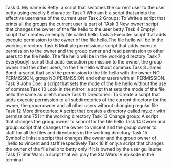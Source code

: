 Task 0. My name is Betty:  a script that switches the current user to the user betty using exactly 8 character
Task 1 Who am I:  a script that prints the effective username of the current user
Task 2 Groups: To Write a script that prints all the groups the current user is part of
TAsk 3 New owner: script that changes the owner of the file hello to the user betty
Task 4 Empty!: script that creates an empty file called hello
Task 5 Execute: script that adds execute permission to the owner of the file hello.The file hello will be in the working directory
Task 6 Multiple permissions: script that adds execute permission to the owner and the group owner and read permission to other users to the file hello. The file hello will be in the working directory
Task 7 Everybody!: script that adds execution permission to the owner, the group owner and the other users, to the file hello without commas
Task 8 James Bond: a script that sets the permission to the file hello with the owner NO PERMISSION, group NO PERMISSION and other users wirh all PERMISSION.
Task 9 John Doe: a script that sets the mode of the file hello without the use of commas
Task 10 Look in the mirror: a script that sets the mode of the file hello the same as olleh’s mode
Task 11 Directories: To Create a script that adds execute permission to all subdirectories of the current directory for the owner, the group owner and all other users without changing regular file
Task 12 More directories: A script that creates a directory called my_dir with permissions 751 in the working directory
Task 13 Change group: A script that changes the group owner to school for the file hello
Task 14 Owner and group: script that changes the owner to vincent and the group owner to staff for all the files and directories in the working directory
Task 15 Symbolic links:  a script that changes the owner and the group owner of _hello to vincent and staff respectively
Task 16 If only:a script that changes the owner of the file hello to betty only if it is owned by the user guillaume
Task 17 Star Wars: a script that will play the StarWars IV episode in the terminal
